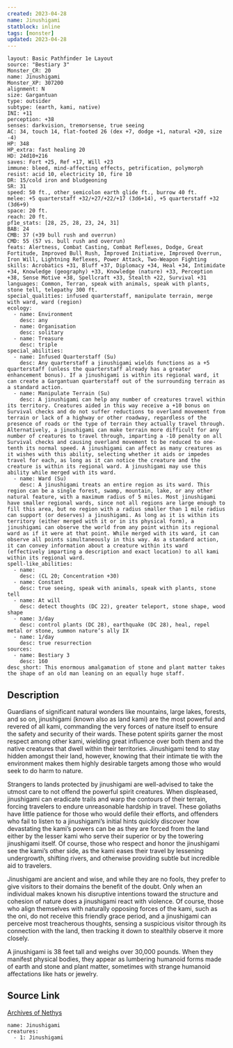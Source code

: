 ```yaml
---
created: 2023-04-28
name: Jinushigami
statblock: inline
tags: [monster]
updated: 2023-04-28
---
```

```statblock
layout: Basic Pathfinder 1e Layout
source: "Bestiary 3"
Monster_CR: 20
name: Jinushigami
Monster_XP: 307200
alignment: N
size: Gargantuan
type: outsider
subtype: (earth, kami, native)
INI: +11
perception: +38
senses: darkvision, tremorsense, true seeing
AC: 34, touch 14, flat-footed 26 (dex +7, dodge +1, natural +20, size -4)
HP: 348
HP_extra: fast healing 20
HD: 24d10+216
saves: Fort +25, Ref +17, Will +23
immune: bleed, mind-affecting effects, petrification, polymorph
resist: acid 10, electricity 10, fire 10
DR: 15/cold iron and bludgeoning
SR: 31
speed: 50 ft., other_semicolon earth glide ft., burrow 40 ft.
melee: +5 quarterstaff +32/+27/+22/+17 (3d6+14), +5 quarterstaff +32 (3d6+9)
space: 20 ft.
reach: 20 ft.
pf1e_stats: [28, 25, 28, 23, 24, 31]
BAB: 24
CMB: 37 (+39 bull rush and overrun)
CMD: 55 (57 vs. bull rush and overrun)
feats: Alertness, Combat Casting, Combat Reflexes, Dodge, Great Fortitude, Improved Bull Rush, Improved Initiative, Improved Overrun, Iron Will, Lightning Reflexes, Power Attack, Two-Weapon Fighting
skills: Acrobatics +31, Bluff +37, Diplomacy +34, Heal +34, Intimidate +34, Knowledge (geography) +33, Knowledge (nature) +33, Perception +38, Sense Motive +38, Spellcraft +33, Stealth +22, Survival +31
languages: Common, Terran, speak with animals, speak with plants, stone tell, telepathy 300 ft.
special_qualities: infused quarterstaff, manipulate terrain, merge with ward, ward (region)
ecology:
  - name: Environment
    desc: any
  - name: Organisation
    desc: solitary
  - name: Treasure
    desc: triple
special_abilities:
  - name: Infused Quarterstaff (Su)
    desc: Any quarterstaff a jinushigami wields functions as a +5 quarterstaff (unless the quarterstaff already has a greater enhancement bonus). If a jinushigami is within its regional ward, it can create a Gargantuan quarterstaff out of the surrounding terrain as a standard action.
  - name: Manipulate Terrain (Su)
    desc: A jinushigami can help any number of creatures travel within its territory. Creatures aided in this way receive a +10 bonus on Survival checks and do not suffer reductions to overland movement from terrain or lack of a highway or other roadway, regardless of the presence of roads or the type of terrain they actually travel through. Alternatively, a jinushigami can make terrain more difficult for any number of creatures to travel through, imparting a -10 penalty on all Survival checks and causing overland movement to be reduced to one-tenth its normal speed. A jinushigami can affect as many creatures as it wishes with this ability, selecting whether it aids or impedes travel for each, as long as it can notice the creature and the creature is within its regional ward. A jinushigami may use this ability while merged with its ward.
  - name: Ward (Su)
    desc: A jinushigami treats an entire region as its ward. This region can be a single forest, swamp, mountain, lake, or any other natural feature, with a maximum radius of 5 miles. Most jinushigami have smaller regional wards, since not all regions are large enough to fill this area, but no region with a radius smaller than 1 mile radius can support (or deserves) a jinushigami. As long as it is within its territory (either merged with it or in its physical form), a jinushigami can observe the world from any point within its regional ward as if it were at that point. While merged with its ward, it can observe all points simultaneously in this way. As a standard action, it can convey information about a creature within its ward (effectively imparting a description and exact location) to all kami within its regional ward.
spell-like_abilities:
  - name:
    desc: (CL 20; Concentration +30)
  - name: Constant
    desc: true seeing, speak with animals, speak with plants, stone tell
  - name: At will
    desc: detect thoughts (DC 22), greater teleport, stone shape, wood shape
  - name: 3/day
    desc: control plants (DC 28), earthquake (DC 28), heal, repel metal or stone, summon nature’s ally IX
  - name: 1/day
    desc: true resurrection
sources:
  - name: Bestiary 3
    desc: 160
desc_short: This enormous amalgamation of stone and plant matter takes the shape of an old man leaning on an equally huge staff.
```
## Description
Guardians of significant natural wonders like mountains, large lakes, forests, and so on, jinushigami (known also as land kami) are the most powerful and revered of all kami, commanding the very forces of nature itself to ensure the safety and security of their wards. These potent spirits garner the most respect among other kami, wielding great influence over both them and the native creatures that dwell within their territories. Jinushigami tend to stay hidden amongst their land, however, knowing that their intimate tie with the environment makes them highly desirable targets among those who would seek to do harm to nature.

Strangers to lands protected by jinushigami are well-advised to take the utmost care to not offend the powerful spirit creatures. When displeased, jinushigami can eradicate trails and warp the contours of their terrain, forcing travelers to endure unreasonable hardship in travel. These goliaths have little patience for those who would defile their efforts, and offenders who fail to listen to a jinushigami’s initial hints quickly discover how devastating the kami’s powers can be as they are forced from the land either by the lesser kami who serve their superior or by the towering jinushigami itself. Of course, those who respect and honor the jinushigami see the kami’s other side, as the kami eases their travel by lessening undergrowth, shifting rivers, and otherwise providing subtle but incredible aid to travelers.

Jinushigami are ancient and wise, and while they are no fools, they prefer to give visitors to their domains the benefit of the doubt. Only when an individual makes known his disruptive intentions toward the structure and cohesion of nature does a jinushigami react with violence. Of course, those who align themselves with naturally opposing forces of the kami, such as the oni, do not receive this friendly grace period, and a jinushigami can perceive most treacherous thoughts, sensing a suspicious visitor through its connection with the land, then tracking it down to stealthily observe it more closely.

A jinushigami is 38 feet tall and weighs over 30,000 pounds. When they manifest physical bodies, they appear as lumbering humanoid forms made of earth and stone and plant matter, sometimes with strange humanoid affectations like hats or jewelry.
## Source Link
[Archives of Nethys](https://aonprd.com/MonsterDisplay.aspx?ItemName=Jinushigami)
```encounter-table
name: Jinushigami
creatures:
  - 1: Jinushigami
```
